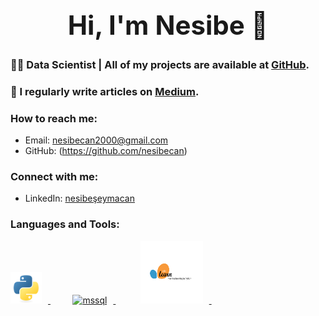 
<h1 align="center" style="font-size: 3em;">Hi, I'm Nesibe 👋</h1>

### 👨‍💻 Data Scientist | All of my projects are available at [GitHub](https://github.com/nesibecan).

### 📝 I regularly write articles on [Medium](https://medium.com/@nesibecan2000).

###  How to reach me:
- Email: nesibecan2000@gmail.com
- GitHub: (https://github.com/nesibecan)

### Connect with me:
- LinkedIn: [nesibeşeymacan](https://www.linkedin.com/in/nesibe%C5%9Feymacan/)

### Languages and Tools:
<p align="left">
  <a href="https://www.python.org" target="_blank" rel="noreferrer"> 
    <img src="https://raw.githubusercontent.com/devicons/devicon/master/icons/python/python-original.svg" alt="python" width="50" height="50" style="padding-right: 10px;"/>  
  </a>
  &nbsp;&nbsp;&nbsp&nbsp;&nbsp;&nbsp&nbsp;&nbsp;
  <a href="https://www.microsoft.com/en-us/sql-server" target="_blank" rel="noreferrer"> 
    <img src="https://www.svgrepo.com/show/303229/microsoft-sql-server-logo.svg" alt="mssql" width="50" height="50" style="padding-right: 10px;"/>   
  </a>
  &nbsp;&nbsp;&nbsp&nbsp;&nbsp;&nbsp&nbsp;&nbsp;&nbsp;
  <a href="https://scikit-learn.org/" target="_blank" rel="noreferrer"> 
    <img src="https://raw.githubusercontent.com/scikit-learn/scikit-learn/main/doc/logos/scikit-learn-logo.svg" alt="scikit_learn" width="100" height="100" style="padding-right: 10px;"/>  
  </a>
  &nbsp;&nbsp;&nbsp&nbsp;&nbsp;&nbsp;
  
</p>

<!---
nesibecan/nesibecan is a ✨ special ✨ repository because its `README.md` (this file) appears on your GitHub profile.
You can click the Preview link to take a look at your changes.
--->
